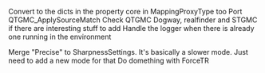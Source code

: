 Convert to the dicts in the property core in MappingProxyType too
Port QTGMC_ApplySourceMatch
Check QTGMC Dogway, realfinder and STGMC if there are interesting stuff to add
Handle the logger when there is already one running in the environment

Merge "Precise" to SharpnessSettings. It's basically a slower mode. Just need to add a new mode for that
Do domething with ForceTR